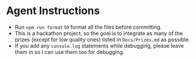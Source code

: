 # Agent Instructions

- Run `npm run format` to format all the files before committing.
- This is a hackathon project, so the goal is to integrate as many of the prizes (except for low quality ones) listed in `Docs/Prizes.md` as possible.
- If you add any `console.log` statements while debugging, please leave them in so I can use them too for debugging.
